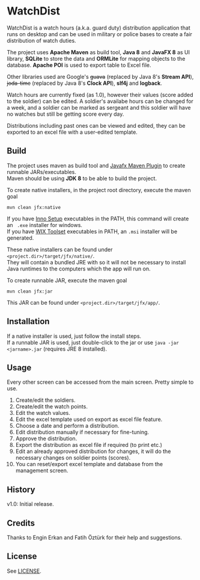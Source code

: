 # WatchDist
WatchDist is a watch hours (a.k.a. guard duty) distribution application that runs on desktop and can be used in 
military or police bases to create a fair distribution of watch duties.
 
The project uses **Apache Maven** as build tool, **Java 8** and **JavaFX 8** as UI library, **SQLite** to store the 
data 
and **ORMLite** for mapping 
objects to the 
database. **Apache POI** is used to export table to Excel file.
  
Other libraries used are Google's ~~guava~~ (replaced by Java 8's **Stream API**), ~~joda-time~~ 
(replaced by Java 8's **Clock API**), **slf4j** and **logback**.
 
Watch hours are currently fixed (as 1.0), however their values (score added to the soldier) can be edited.
A soldier's availabe hours can be changed for a week, and a soldier can be marked as sergeant and this soldier will 
have no watches but still be getting score every day.

Distributions including past ones can be viewed and edited, they can be exported to an excel file with a user-edited 
template. 

## Build
The project uses maven as build tool and [Javafx Maven Plugin](https://github.com/javafx-maven-plugin) to create 
runnable JARs/executables.  
Maven should be using **JDK 8** to be able to build the project. 

To create native installers, in the project root directory, execute the maven goal

`mvn clean jfx:native` 

If you have [Inno Setup](http://www.jrsoftware.org/isinfo.php) executables in the PATH, this command will create an `
.exe` installer for windows.  
If you have [WIX Toolset](http://wixtoolset.org/) executables in PATH, an `.msi` installer will be generated.

These native installers can be found under `<project.dir>/target/jfx/native/`.  
They will contain a bundled JRE with so it will not be necessary to install Java runtimes to the computers which the 
app will run on.

To create runnable JAR, execute the maven goal

`mvn clean jfx:jar` 

This JAR can be found under `<project.dir>/target/jfx/app/`.

## Installation
If a native installer is used, just follow the install steps.  
If a runnable JAR is used, just double-click to the jar or
 use `java -jar <jarname>.jar` (requires JRE 8 installed).

## Usage
Every other screen can be accessed from the main screen. Pretty simple to use.

1. Create/edit the soldiers.  
2. Create/edit the watch points.  
3. Edit the watch values.  
4. Edit the excel template used on export as excel file feature.    
5. Choose a date and perform a distribution.  
6. Edit distribution manually if necessary for fine-tuning.  
7. Approve the distribution.  
8. Export the distribution as excel file if required (to print etc.)  
9. Edit an already approved distribution for changes, it will do the necessary changes on soldier points (scores).  
10. You can reset/export excel template and database from the management screen.  

## History
v1.0: Initial release.

## Credits
Thanks to Engin Erkan and Fatih Öztürk for their help and suggestions.

## License
See [LICENSE](LICENSE).